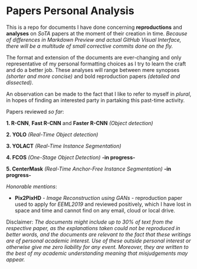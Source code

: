 # Papers Personal Analysis
This is a repo for documents I have done concerning **reproductions** and **analyses** on _SoTA_ papers at the moment of their creation in time. _Because of differences in Markdown Preview and actual GitHub Visual Interface, there will be a multitude of small corrective commits done on the fly._

The format and extension of the documents are ever-changing and only representative of my personal formatting choices as I try to learn the craft and do a better job. These analyses will range between mere synopses *(shorter and more concise)* and bold reproduction papers *(detailed and dissected)*.

An observation can be made to the fact that I like to refer to myself in _plural_, in hopes of finding an interested party in partaking this past-time activity.

Papers reviewed _so far_:

**1. R-CNN**, **Fast R-CNN** and **Faster R-CNN** *(Object detection)*

**2. YOLO** *(Real-Time Object detection)*

**3. YOLACT** *(Real-Time Instance Segmentation)*

**4. FCOS** *(One-Stage Object Detection)* **-in progress-**

**5. CenterMask** *(Real-Time Anchor-Free Instance Segmentation)* **-in progress-**



_Honorable mentions_:
* **Pix2PixHD** - _Image Reconstruction using GANs_ - reproduction paper used to apply for *EEML2019* and reviewed positively, which I have lost in space and time and cannot find on any email, cloud or local drive.

Disclaimer: _The documents might include up to 30% of text from the respective paper, as the explanations taken could not be reproduced in better words, and the documents are relevant to the fact that these writings are of personal academic interest. Use of these outside personal interest or otherwise give me zero liability for any event. Moreover, they are written to the best of my academic understanding meaning that misjudgements may appear._
